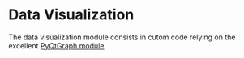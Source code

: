 # Data Visualization

The data visualization module consists in cutom code relying on the excellent [PyQtGraph module](http://pyqtgraph.org/).
